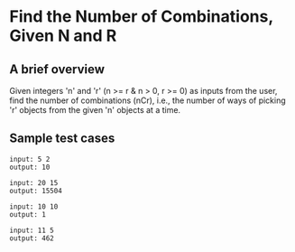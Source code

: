 # Find the Number of Combinations, Given N and R

## A brief overview

Given integers 'n' and 'r' (n >= r & n > 0, r >= 0) as inputs from the user, find the number of combinations (nCr), i.e., the number of ways of picking 'r' objects from the given 'n' objects at a time.

## Sample test cases

```
input: 5 2
output: 10
```

```
input: 20 15
output: 15504
```

```
input: 10 10
output: 1
```

```
input: 11 5
output: 462
```
